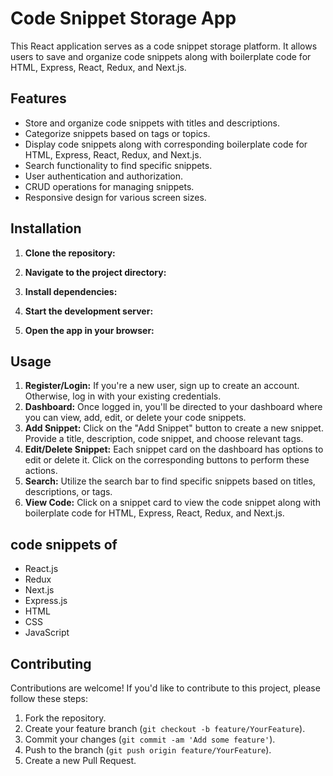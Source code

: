 # Code Snippet Storage App

This React application serves as a code snippet storage platform. It allows users to save and organize code snippets along with boilerplate code for HTML, Express, React, Redux, and Next.js.

## Features

- Store and organize code snippets with titles and descriptions.
- Categorize snippets based on tags or topics.
- Display code snippets along with corresponding boilerplate code for HTML, Express, React, Redux, and Next.js.
- Search functionality to find specific snippets.
- User authentication and authorization.
- CRUD operations for managing snippets.
- Responsive design for various screen sizes.

## Installation

1. **Clone the repository:**

2. **Navigate to the project directory:**

3. **Install dependencies:**

4. **Start the development server:**

5. **Open the app in your browser:**

## Usage

1. **Register/Login:** If you're a new user, sign up to create an account. Otherwise, log in with your existing credentials.
2. **Dashboard:** Once logged in, you'll be directed to your dashboard where you can view, add, edit, or delete your code snippets.
3. **Add Snippet:** Click on the "Add Snippet" button to create a new snippet. Provide a title, description, code snippet, and choose relevant tags.
4. **Edit/Delete Snippet:** Each snippet card on the dashboard has options to edit or delete it. Click on the corresponding buttons to perform these actions.
5. **Search:** Utilize the search bar to find specific snippets based on titles, descriptions, or tags.
6. **View Code:** Click on a snippet card to view the code snippet along with boilerplate code for HTML, Express, React, Redux, and Next.js.

## code snippets of

- React.js
- Redux
- Next.js
- Express.js
- HTML
- CSS
- JavaScript

## Contributing

Contributions are welcome! If you'd like to contribute to this project, please follow these steps:

1. Fork the repository.
2. Create your feature branch (`git checkout -b feature/YourFeature`).
3. Commit your changes (`git commit -am 'Add some feature'`).
4. Push to the branch (`git push origin feature/YourFeature`).
5. Create a new Pull Request.

